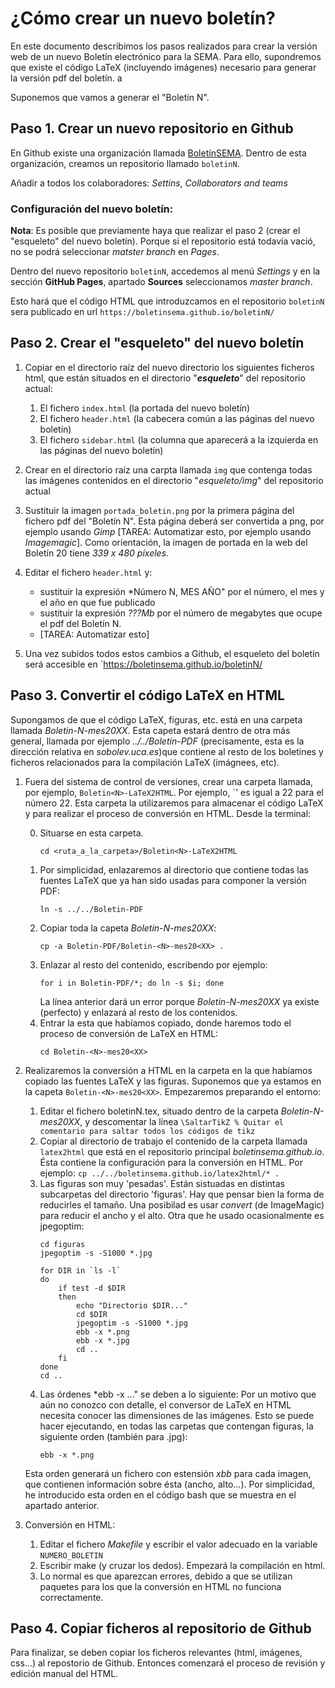 # ¿Cómo crear un nuevo boletín?

En este documento describimos los pasos realizados para crear la
versión web de un nuevo Boletín electrónico para la SEMA. Para ello,
supondremos que existe el código LaTeX (incluyendo imágenes) necesario
para generar la versión pdf del boletín. a

Suponemos que vamos a generar el "Boletín N".

## Paso 1. Crear un nuevo repositorio en Github

En Github existe una organización llamada
[BoletínSEMA](https://github.com/BoletinSEMA). Dentro de esta
organización, creamos un repositorio llamado `boletinN`.

Añadir a todos los colaboradores: *Settins*, *Collaborators and teams*

### Configuración del nuevo boletín:

**Nota**: Es posible que previamente haya que realizar el paso 2 (crear el "esqueleto" del nuevo boletín). Porque si el repositorio está todavía vació, no se podrá seleccionar *matster branch* en *Pages*.

Dentro del nuevo repositorio `boletinN`, accedemos al menú *Settings* y en la sección
**GitHub Pages**, apartado **Sources** seleccionamos *master branch*.

Esto hará que el código HTML que introduzcamos en el repositorio
`boletinN` sera publicado en url `https://boletinsema.github.io/boletinN/`

## Paso 2. Crear el "esqueleto" del nuevo boletín

1. Copiar en el directorio raíz del nuevo directorio los siguientes ficheros html, que
están situados en el directorio "***esqueleto***" del repositorio actual:

	1. El fichero `index.html` (la portada del nuevo boletín)
	2. El fichero `header.html` (la cabecera común a las páginas del nuevo boletín)
	3. El fichero `sidebar.html` (la columna que aparecerá a la izquierda en las páginas del nuevo boletín)

2. Crear en el directorio raíz una carpta llamada `img` que contenga
   todas las imágenes contenidos en el directorio "*esqueleto/img*"
   del repositorio actual

3. Sustituir la imagen `portada_boletin.png` por la primera página del
   fichero pdf del "Boletín N". Esta página deberá ser convertida a
   png, por ejemplo usando *Gimp* [TAREA: Automatizar esto, por
   ejemplo usando *Imagemagic*]. Como orientación, la imagen de
   portada en la web del Boletín 20 tiene _339 x 480 píxeles_.

4. Editar el fichero `header.html` y:
   * sustituir la expresión *Número N, MES AÑO" por el número, el mes
     y el año en que fue publicado
   * sustituir la expresión *???Mb* por el número de megabytes que
     ocupe el pdf del Boletín N.
   * [TAREA: Automatizar esto]

5. Una vez subidos todos estos cambios a Github, el esqueleto del
   boletín será accesible en `https://boletinsema.github.io/boletinN/

## Paso 3. Convertir el código LaTeX en HTML

Supongamos de que el código LaTeX, figuras, etc. está en una carpeta
llamada *Boletin-N-mes20XX*. Esta capeta estará dentro de otra más
general, llamada por ejemplo *../../Boletin-PDF* (precisamente, esta es
la dirección relativa en *sobolev.uca.es*)que contiene al resto de
los boletines y ficheros relacionados para la compilación LaTeX
(imágnees, etc).

1. Fuera del sistema de control de versiones, crear una carpeta llamada,
por ejemplo, `Boletin<N>-LaTeX2HTML`. Por ejemplo, `<N>' es igual a 22
para el número 22. Esta carpeta la utilizaremos para almacenar el código LaTeX y
para realizar el proceso de conversión en HTML. Desde la terminal:

	0. Situarse en esta carpeta.
		```
		cd <ruta_a_la_carpeta>/Boletin<N>-LaTeX2HTML
		```
	1. Por simplicidad, enlazaremos al directorio que contiene todas las
		fuentes LaTeX que ya han sido usadas para componer la versión PDF:
		```
		ln -s ../../Boletin-PDF
		```
	2. Copiar toda la capeta *Boletin-N-mes20XX*:
	   ```
	   cp -a Boletin-PDF/Boletin-<N>-mes20<XX> .
	   ```
	3. Enlazar al resto del contenido, escribendo por ejemplo:
	   ```
	   for i in Boletin-PDF/*; do ln -s $i; done
	   ```
	   La línea anterior dará un error porque *Boletin-N-mes20XX* ya
       existe (perfecto) y enlazará al resto de los contenidos.
	4. Entrar la esta que habíamos copiado, donde haremos todo el proceso
		de conversión de LaTeX en HTML:
		```
		cd Boletin-<N>-mes20<XX>
		```


2. Realizaremos la conversión a HTML en la carpeta en la que habíamos copiado
   las fuentes LaTeX y las figuras. Suponemos que ya estamos en la capeta `Boletin-<N>-mes20<XX>`. Empezaremos preparando el entorno: 

	 1. Editar el fichero boletinN.tex, situado dentro de la carpeta *Boletin-N-mes20XX*, y descomentar la línea
	   ```
	   \SaltarTikZ % Quitar el comentario para saltar todos los códigos de tikz
	   ```
	 1. Copiar al directorio de trabajo el contenido de la carpeta llamada `latex2html`
		que está en el repositorio principal *boletinsema.github.io*.
		Ésta contiene la configuración para la conversión en HTML.
		Por ejemplo:
	   ```
	   cp ../../boletinsema.github.io/latex2html/* .
	   ```
	 1. Las figuras son muy 'pesadas'. Están sistuadas en distintas subcarpetas
		 del directorio 'figuras'. Hay que pensar bien la forma
		 de reducirles el tamaño. Una posibilad es usar *convert* (de
		 ImageMagic) para reducir el ancho y el alto. Otra que he usado
		 ocasionalmente es jpegoptim:
		```
		cd figuras
		jpegoptim -s -S1000 *.jpg

		for DIR in `ls -l`
		do
			if test -d $DIR
			then
				echo "Directorio $DIR..."
				cd $DIR
				jpegoptim -s -S1000 *.jpg
				ebb -x *.png
				ebb -x *.jpg
				cd ..
			fi
		done
		cd ..
		```
	1. Las órdenes *ebb -x ..." se deben a lo siguiente: Por un motivo
	que aún no conozco con detalle, el conversor de LaTeX en HTML
	necesita conocer las dimensiones de las imágenes. Esto se puede
	hacer ejecutando, en todas las carpetas que contengan figuras, la
	siguiente orden (también para .jpg):
		```
		ebb -x *.png
		```
	Esta orden generará un fichero con estensión *xbb* para cada
	imagen, que contienen información sobre ésta (ancho, alto...). Por simplicidad,
	he introducido esta orden en el código bash que se muestra en el apartado anterior.

3. Conversión en HTML:
   1. Editar el fichero *Makefile* y escribir el valor adecuado en la
       variable `NUMERO_BOLETIN`
   2. Escribir make (y cruzar los dedos). Empezará la compilación en html.
   3. Lo normal es que aparezcan errores, debido a que se utilizan paquetes para los que
	  la conversión en HTML no funciona correctamente.

## Paso 4. Copiar ficheros al repositorio de Github

Para finalizar, se deben copiar los ficheros relevantes (html, imágenes, css...) al repostorio de Github. Entonces comenzará el proceso de revisión y edición manual del HTML.
